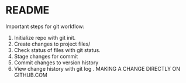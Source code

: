 # README #
Important steps for git workflow:

1. Initialize repo with git init.
2. Create changes to project files/
3. Check status of files with git status.
4. Stage changes for commit
5. Commit changes to version history
6. View change history with git log
.
MAKING A CHANGE DIRECTLY ON GITHUB.COM
